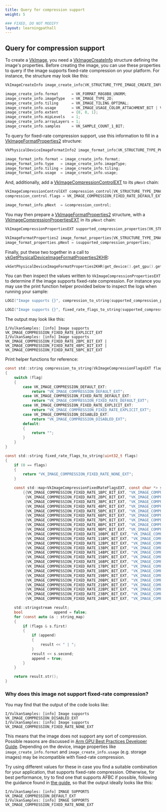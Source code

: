 ```yaml
---
title: Query for compression support
weight: 5

### FIXED, DO NOT MODIFY
layout: learningpathall
---
```


## Query for compression support

To create a [VkImage](https://docs.vulkan.org/spec/latest/chapters/resources.html#resources-images), you need a [VkImageCreateInfo](https://registry.khronos.org/vulkan/specs/1.3-extensions/man/html/VkImageCreateInfo.html) structure defining the image's properties.
Before creating the image, you can use these properties to query if the image supports fixed-rate compression on your platform.
For instance, the structure may look like this:

```C
VkImageCreateInfo image_create_info{VK_STRUCTURE_TYPE_IMAGE_CREATE_INFO};

image_create_info.format      = VK_FORMAT_R8G8B8_UNORM;
image_create_info.imageType   = VK_IMAGE_TYPE_2D;
image_create_info.tiling      = VK_IMAGE_TILING_OPTIMAL;
image_create_info.usage       = VK_IMAGE_USAGE_COLOR_ATTACHMENT_BIT | VK_IMAGE_USAGE_SAMPLED_BIT;
image_create_info.extent      = {8, 8, 1};
image_create_info.mipLevels   = 1;
image_create_info.arrayLayers = 1;
image_create_info.samples     = VK_SAMPLE_COUNT_1_BIT;
```

To query for fixed-rate compression support, use this information to fill in a [VkImageFormatProperties2](https://registry.khronos.org/vulkan/specs/1.3-extensions/man/html/VkImageFormatProperties2KHR.html) structure:

```C
VkPhysicalDeviceImageFormatInfo2 image_format_info{VK_STRUCTURE_TYPE_PHYSICAL_DEVICE_IMAGE_FORMAT_INFO_2};

image_format_info.format = image_create_info.format;
image_format_info.type   = image_create_info.imageType;
image_format_info.tiling = image_create_info.tiling;
image_format_info.usage  = image_create_info.usage;
```

And, additionally, add a [VkImageCompressionControlEXT](https://registry.khronos.org/vulkan/specs/1.3-extensions/man/html/VkImageCompressionControlEXT.html) to its  `pNext` chain:

```C
VkImageCompressionControlEXT compression_control{VK_STRUCTURE_TYPE_IMAGE_COMPRESSION_CONTROL_EXT};
compression_control.flags = VK_IMAGE_COMPRESSION_FIXED_RATE_DEFAULT_EXT;

image_format_info.pNext  = &compression_control;
```

You may then prepare a [VkImageFormatProperties2](https://registry.khronos.org/vulkan/specs/1.3-extensions/man/html/VkImageFormatProperties2.html) structure, with a [VkImageCompressionPropertiesEXT](https://registry.khronos.org/vulkan/specs/1.3-extensions/man/html/VkImageCompressionPropertiesEXT.html) in its `pNext` chain:

```C
VkImageCompressionPropertiesEXT supported_compression_properties{VK_STRUCTURE_TYPE_IMAGE_COMPRESSION_PROPERTIES_EXT};

VkImageFormatProperties2 image_format_properties{VK_STRUCTURE_TYPE_IMAGE_FORMAT_PROPERTIES_2};
image_format_properties.pNext = &supported_compression_properties;
```

Finally, put these two together in a call to [vkGetPhysicalDeviceImageFormatProperties2KHR](https://registry.khronos.org/vulkan/specs/1.3-extensions/man/html/vkGetPhysicalDeviceImageFormatProperties2KHR.html):

```C
vkGetPhysicalDeviceImageFormatProperties2KHR(get_device().get_gpu().get_handle(), &image_format_info, &image_format_properties);
```

You can then inspect the values written to `VkImageCompressionPropertiesEXT` to determine if the image supports fixed-rate compression.
For instance you may use the print function helper provided below to inspect the logs when running your sample:

```C
LOGI("Image supports {}", compression_to_string(supported_compression_properties.imageCompressionFlags));

LOGI("Image supports {}", fixed_rate_flags_to_string(supported_compression_properties.imageCompressionFixedRateFlags));
```

The output may look like this:

```output
I/VulkanSamples: [info] Image supports VK_IMAGE_COMPRESSION_FIXED_RATE_EXPLICIT_EXT
I/VulkanSamples: [info] Image supports VK_IMAGE_COMPRESSION_FIXED_RATE_2BPC_BIT_EXT | VK_IMAGE_COMPRESSION_FIXED_RATE_4BPC_BIT_EXT | VK_IMAGE_COMPRESSION_FIXED_RATE_5BPC_BIT_EXT
```

Print helper functions for reference:

```C
const std::string compression_to_string(VkImageCompressionFlagsEXT flag)
{
	switch (flag)
	{
		case VK_IMAGE_COMPRESSION_DEFAULT_EXT:
			return "VK_IMAGE_COMPRESSION_DEFAULT_EXT";
		case VK_IMAGE_COMPRESSION_FIXED_RATE_DEFAULT_EXT:
			return "VK_IMAGE_COMPRESSION_FIXED_RATE_DEFAULT_EXT";
		case VK_IMAGE_COMPRESSION_FIXED_RATE_EXPLICIT_EXT:
			return "VK_IMAGE_COMPRESSION_FIXED_RATE_EXPLICIT_EXT";
		case VK_IMAGE_COMPRESSION_DISABLED_EXT:
			return "VK_IMAGE_COMPRESSION_DISABLED_EXT";
		default:
		{
			return "";
		}
	}
}

const std::string fixed_rate_flags_to_string(uint32_t flags)
{
	if (0 == flags)
	{
		return "VK_IMAGE_COMPRESSION_FIXED_RATE_NONE_EXT";
	}

	const std::map<VkImageCompressionFixedRateFlagsEXT, const char *> string_map =
	    {{VK_IMAGE_COMPRESSION_FIXED_RATE_1BPC_BIT_EXT, "VK_IMAGE_COMPRESSION_FIXED_RATE_1BPC_BIT_EXT"},
	     {VK_IMAGE_COMPRESSION_FIXED_RATE_2BPC_BIT_EXT, "VK_IMAGE_COMPRESSION_FIXED_RATE_2BPC_BIT_EXT"},
	     {VK_IMAGE_COMPRESSION_FIXED_RATE_3BPC_BIT_EXT, "VK_IMAGE_COMPRESSION_FIXED_RATE_3BPC_BIT_EXT"},
	     {VK_IMAGE_COMPRESSION_FIXED_RATE_4BPC_BIT_EXT, "VK_IMAGE_COMPRESSION_FIXED_RATE_4BPC_BIT_EXT"},
	     {VK_IMAGE_COMPRESSION_FIXED_RATE_5BPC_BIT_EXT, "VK_IMAGE_COMPRESSION_FIXED_RATE_5BPC_BIT_EXT"},
	     {VK_IMAGE_COMPRESSION_FIXED_RATE_6BPC_BIT_EXT, "VK_IMAGE_COMPRESSION_FIXED_RATE_6BPC_BIT_EXT"},
	     {VK_IMAGE_COMPRESSION_FIXED_RATE_7BPC_BIT_EXT, "VK_IMAGE_COMPRESSION_FIXED_RATE_7BPC_BIT_EXT"},
	     {VK_IMAGE_COMPRESSION_FIXED_RATE_8BPC_BIT_EXT, "VK_IMAGE_COMPRESSION_FIXED_RATE_8BPC_BIT_EXT"},
	     {VK_IMAGE_COMPRESSION_FIXED_RATE_9BPC_BIT_EXT, "VK_IMAGE_COMPRESSION_FIXED_RATE_9BPC_BIT_EXT"},
	     {VK_IMAGE_COMPRESSION_FIXED_RATE_10BPC_BIT_EXT, "VK_IMAGE_COMPRESSION_FIXED_RATE_10BPC_BIT_EXT"},
	     {VK_IMAGE_COMPRESSION_FIXED_RATE_11BPC_BIT_EXT, "VK_IMAGE_COMPRESSION_FIXED_RATE_11BPC_BIT_EXT"},
	     {VK_IMAGE_COMPRESSION_FIXED_RATE_12BPC_BIT_EXT, "VK_IMAGE_COMPRESSION_FIXED_RATE_12BPC_BIT_EXT"},
	     {VK_IMAGE_COMPRESSION_FIXED_RATE_13BPC_BIT_EXT, "VK_IMAGE_COMPRESSION_FIXED_RATE_13BPC_BIT_EXT"},
	     {VK_IMAGE_COMPRESSION_FIXED_RATE_14BPC_BIT_EXT, "VK_IMAGE_COMPRESSION_FIXED_RATE_14BPC_BIT_EXT"},
	     {VK_IMAGE_COMPRESSION_FIXED_RATE_15BPC_BIT_EXT, "VK_IMAGE_COMPRESSION_FIXED_RATE_15BPC_BIT_EXT"},
	     {VK_IMAGE_COMPRESSION_FIXED_RATE_16BPC_BIT_EXT, "VK_IMAGE_COMPRESSION_FIXED_RATE_16BPC_BIT_EXT"},
	     {VK_IMAGE_COMPRESSION_FIXED_RATE_17BPC_BIT_EXT, "VK_IMAGE_COMPRESSION_FIXED_RATE_17BPC_BIT_EXT"},
	     {VK_IMAGE_COMPRESSION_FIXED_RATE_18BPC_BIT_EXT, "VK_IMAGE_COMPRESSION_FIXED_RATE_18BPC_BIT_EXT"},
	     {VK_IMAGE_COMPRESSION_FIXED_RATE_19BPC_BIT_EXT, "VK_IMAGE_COMPRESSION_FIXED_RATE_19BPC_BIT_EXT"},
	     {VK_IMAGE_COMPRESSION_FIXED_RATE_20BPC_BIT_EXT, "VK_IMAGE_COMPRESSION_FIXED_RATE_20BPC_BIT_EXT"},
	     {VK_IMAGE_COMPRESSION_FIXED_RATE_21BPC_BIT_EXT, "VK_IMAGE_COMPRESSION_FIXED_RATE_21BPC_BIT_EXT"},
	     {VK_IMAGE_COMPRESSION_FIXED_RATE_22BPC_BIT_EXT, "VK_IMAGE_COMPRESSION_FIXED_RATE_22BPC_BIT_EXT"},
	     {VK_IMAGE_COMPRESSION_FIXED_RATE_23BPC_BIT_EXT, "VK_IMAGE_COMPRESSION_FIXED_RATE_23BPC_BIT_EXT"},
	     {VK_IMAGE_COMPRESSION_FIXED_RATE_24BPC_BIT_EXT, "VK_IMAGE_COMPRESSION_FIXED_RATE_24BPC_BIT_EXT"}};

	std::stringstream result;
	bool              append = false;
	for (const auto &s : string_map)
	{
		if (flags & s.first)
		{
			if (append)
			{
				result << " | ";
			}
			result << s.second;
			append = true;
		}
	}

	return result.str();
}
```

### Why does this image not support fixed-rate compression?

You may find that the output of the code looks like:

```output
I/VulkanSamples: [info] Image supports VK_IMAGE_COMPRESSION_DISABLED_EXT
I/VulkanSamples: [info] Image supports VK_IMAGE_COMPRESSION_FIXED_RATE_NONE_EXT
```

This means that the image does not support any sort of compression.
Possible reasons are discussed in [Arm GPU Best Practices Developer Guide](https://developer.arm.com/documentation/101897/latest/Buffers-and-textures/AFRC?lang=en).
Depending on the device, image properties like `image_create_info.format` and `image_create_info.usage` (e.g. storage images) may be incompatible with fixed-rate compression.

Try using different values for these in case you find a suitable combination for your application, that supports fixed-rate compression.
Otherwise, for best performance, try to find one that supports AFBC if possible, following the guidance found in [the guide](https://developer.arm.com/documentation/101897/latest/Buffers-and-textures/AFBC-textures-for-Vulkan?lang=en), so that the output ideally looks like this:

```output
I/VulkanSamples: [info] IMAGE SUPPORTS VK_IMAGE_COMPRESSION_DEFAULT_EXT
I/VulkanSamples: [info] IMAGE SUPPORTS VK_IMAGE_COMPRESSION_FIXED_RATE_NONE_EXT
```
